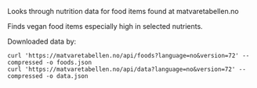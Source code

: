 Looks through nutrition data for food items found at matvaretabellen.no

Finds vegan food items especially high in selected nutrients. 

Downloaded data by:

    curl 'https://matvaretabellen.no/api/foods?language=no&version=72' --compressed -o foods.json
    curl 'https://matvaretabellen.no/api/data?language=no&version=72' --compressed -o data.json


